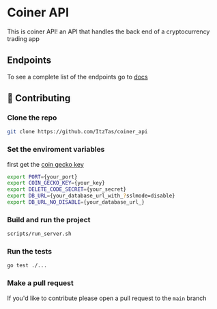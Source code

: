 # Coiner API

This is coiner API! an API that handles the back end of a cryptocurrency trading app

## Endpoints

To see a complete list of the endpoints go to [docs](https://github.com/ItzTas/coiner_api/tree/main/docs)

## :handshake: Contributing

### Clone the repo

```bash
git clone https://github.com/ItzTas/coiner_api
```

### Set the enviroment variables

first get the [coin gecko key](https://www.coingecko.com/pt/developers/painel)

```bash
export PORT={your_port}
export COIN_GECKO_KEY={your_key}
export DELETE_CODE_SECRET={your_secret}
export DB_URL={your_database_url_with_?sslmode=disable}
export DB_URL_NO_DISABLE={your_database_url_}
```

### Build and run the project

```bash
scripts/run_server.sh
```

### Run the tests

```bash
go test ./...
```

### Make a pull request

If you'd like to contribute please open a pull request to the `main` branch
